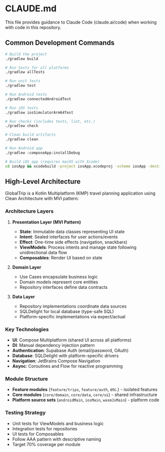 # CLAUDE.md

This file provides guidance to Claude Code (claude.ai/code) when working with code in this repository.

## Common Development Commands

```bash
# Build the project
./gradlew build

# Run tests for all platforms
./gradlew allTests

# Run unit tests
./gradlew test

# Run Android tests
./gradlew connectedAndroidTest

# Run iOS tests  
./gradlew iosSimulatorArm64Test

# Run checks (includes tests, lint, etc.)
./gradlew check

# Clean build artifacts
./gradlew clean

# Run Android app
./gradlew :composeApp:installDebug

# Build iOS app (requires macOS with Xcode)
cd iosApp && xcodebuild -project iosApp.xcodeproj -scheme iosApp -destination 'platform=iOS Simulator,name=iPhone 15'
```

## High-Level Architecture

GlobalTrip is a Kotlin Multiplatform (KMP) travel planning application using Clean Architecture with MVI pattern:

### Architecture Layers

1. **Presentation Layer (MVI Pattern)**
   - **State**: Immutable data classes representing UI state
   - **Intent**: Sealed interfaces for user actions/events  
   - **Effect**: One-time side effects (navigation, snackbars)
   - **ViewModels**: Process intents and manage state following unidirectional data flow
   - **Composables**: Render UI based on state

2. **Domain Layer**
   - Use Cases encapsulate business logic
   - Domain models represent core entities
   - Repository interfaces define data contracts

3. **Data Layer**
   - Repository implementations coordinate data sources
   - SQLDelight for local database (type-safe SQL)
   - Platform-specific implementations via expect/actual

### Key Technologies

- **UI**: Compose Multiplatform (shared UI across all platforms)
- **DI**: Manual dependency injection pattern
- **Authentication**: Supabase Auth (email/password, OAuth)
- **Database**: SQLDelight with platform-specific drivers
- **Navigation**: JetBrains Compose Navigation
- **Async**: Coroutines and Flow for reactive programming

### Module Structure

- **Feature modules** (`feature/trips`, `feature/auth`, etc.) - isolated features
- **Core modules** (`core/domain`, `core/data`, `core/ui`) - shared infrastructure
- **Platform source sets** (`androidMain`, `iosMain`, `wasmJsMain`) - platform code

### Testing Strategy

- Unit tests for ViewModels and business logic
- Integration tests for repositories  
- UI tests for Composables
- Follow AAA pattern with descriptive naming
- Target 70% coverage per module
